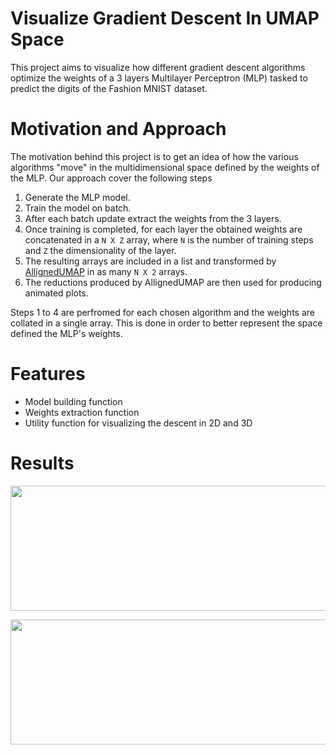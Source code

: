# Visualize Gradient Descent In UMAP Space

This project aims to visualize how different gradient descent algorithms optimize the weights of a 3 layers Multilayer Perceptron (MLP) tasked to predict the digits of the Fashion MNIST dataset.

# Motivation and Approach

The motivation behind this project is to get an idea of how the various algorithms "move" in the multidimensional space defined by the weights of the MLP.
Our approach cover the following steps

1. Generate the MLP model.
2. Train the model on batch.
3. After each batch update extract the weights from the 3 layers.
4. Once training is completed, for each layer the obtained weights are concatenated in a `N X Z` array, where `N` is the number of training steps and `Z` the dimensionality of the layer.
5. The resulting arrays are included in a list and transformed by [AllignedUMAP](https://umap-learn.readthedocs.io/en/latest/aligned_umap_basic_usage.html) in as many `N X 2` arrays.
6. The reductions produced by AllignedUMAP are then used for producing animated plots.  
  
Steps 1 to 4 are perfromed for each chosen algorithm and the weights are collated in a single array. This is done in order to better represent the space defined the MLP's weights.     
# Features

* Model building function
* Weights extraction function
* Utility function for visualizing the descent in 2D and 3D

# Results 

<p align="center">
  <img width="900" height="200" src="https://github.com/vb690/bazaar/blob/visualize_gradient_descent/shops/visualize_gradient_descent/results/gifs/combined_2d.gif">
</p>

<p align="center">
  <img width="900" height="200" src="https://github.com/vb690/bazaar/blob/visualize_gradient_descent/shops/visualize_gradient_descent/results/gifs/combined_3d.gif">
</p>
